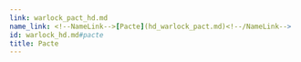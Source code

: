 ```yaml
---
link: warlock_pact_hd.md
name_link: <!--NameLink-->[Pacte](hd_warlock_pact.md)<!--/NameLink-->
id: warlock_hd.md#pacte
title: Pacte
---
```


